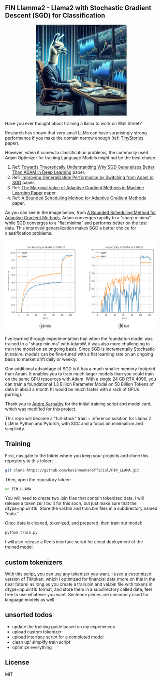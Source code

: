 ## FIN Llamma2 - Llama2 with Stochastic Gradient Descent (SGD) for Classification

<p align="center">
  <img src="assets/FIN_TECH_LLAMA.png" width="300" height="300" alt="Fin Tech Llama">
</p>

Have you ever thought about training a llama to work on Wall Street? 

Research has shown that very small LLMs can have surprisingly strong performance if you make the domain narrow enough (ref: [TinyStories](https://huggingface.co/datasets/roneneldan/TinyStories) paper).

However, when it comes to classification problems, the commonly used Adam Optimizer for training Language Models might not be the best choice: 
1. Ref: [Towards Theoretically Understanding Why SGD Generalizes Better Than ADAM in Deep Learning](https://arXiv:2010.05627v2) paper.
2. Ref: [Improving Generalization Performance by Switching from Adam to SGD](https://arXiv:1712.07628v1) paper.
3. Ref: [The Marginal Value of Adaptive Gradient Methods in Machine Learning Paper](https://arXiv:1705.08292v2]) paper.
4. Ref: [A Bounded Scheduling Method for Adaptive Gradient Methods](https://www.mdpi.com/2076-3417/9/17/3569) paper.

As you can see in the image below, from [A Bounded Scheduling Method for Adaptive Gradient Methods](https://www.mdpi.com/2076-3417/9/17/3569), Adam converges rapidly to a “sharp minima” while SGD converges to a “flat minima” and performs better on the test data. This improved generalization makes SGD a better choice for classification problems.

<p align="center">
  <img src="assets/A Bounded Scheduling Method for Adaptive Gradient Methods.png" height="300" alt="Source: A Bounded Scheduling Method for Adaptive Gradient Methods">
</p>

I've learned through experimentation that when the foundation model was trained to a "sharp minima" with AdamW, it was also more challenging to train the model on an ongoing basis. Since SGD is incrementally Stochastic in nature, models can be fine-tuned with a flat learning rate on an ongoing basis to market drift daily or weekly. 

One additional advantage of SGD is it has a much smaller memory footprint than Adam. It enables you to train much larger models than you could train on the same GPU resources with Adam. With a single 24 GB RTX 4090, you can train a foundational 1.3 Billion Parameter Model on 50 Billion Tokens of data in about a month (It would be much faster with a rack of GPUs purring). 

Thank you to [Andre Karpathy](https://github.com/karpathy/llama2.c) for the initial training script and model card, which was modified for this project. 

This repo will become a "full-stack" train + inference solution for Llama 2 LLM in Python and Pytorch, with SGC and a focus on minimalism and simplicity. 


## Training

First, navigate to the folder where you keep your projects and clone this repository to this folder:

```bash
git clone https://github.com/kevinmeehanofficial/FIN_LLAMA.git
```

Then, open the repository folder:

```bash
cd FIN_LLAMA
```

You will need to create two .bin files that contain tokenized data. I will release a tokenizer I built for this soon, but just make sure that the dtype=np.uint16. Store the val.bin and train.bin files in a subdirectory named "data."

Once data is cleaned, tokenized, and prepared, then train our model:

```bash
python train.py
```
I will also release a Redis interface script for cloud deployment of the trained model. 

## custom tokenizers

With this script, you can use any tokenizer you want. I used a customized version of Tiktoken, which I optimized for financial data (more on this in the near future) as long as you create a train.bin and val.bin file with tokens in dtype=np.uint16 format, and store them in a subdirectory called data; feel free to use whatever you want. Sentence pieces are commonly used for language models as well.

## unsorted todos

- update the training guide based on my experiences
- upload custom tokenizer
- upload interface script for a completed model
- clean up/ simplify train script
- optimize everything

## License

MIT
